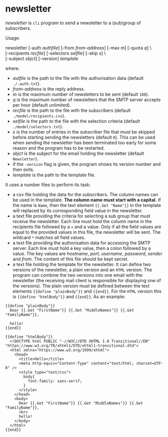 # newsletter

_newsletter_ is `cli` program to send a newsletter to a (sub)group of
  subscribers.

Usage:

newsletter [-auth _authfile_] [-from _from-address_] [-max _m_] [-quota _q_]  \\ \
           [-recipients _recfile_]  [-selectors _selfile_] [-skip _s_] \\ \
           [-subject _sbjct_] [-version] _template_

 where:

 - _autfile_ is the path to the file with the authorisation data (default
  `./.auth.txt`).
 - _from-address_ is the reply address.
 - _m_ is the maximum number of newsletters to be sent (default `100`).
 - _q_ is the maximum number of newsletters that the SMTP server accepts per
   hour (default unlimited).
 - _recfile_ is the path to the file with the subscribers (default
   `./model/recipients.csv`).
 - _selfile_ is the path to the file with the selection criteria (default
   `./model/selectors.txt`).
 - _s_ is the number of entries in the subscriber file that must be skipped
   before starting sending the newsletters (default `0`). This can be used when
   sending the newsletter has been terminated too early for some reason and the
   program has to be restarted.
 - _sbjct_ is the subject for the email holding the newsletter (default `Newsletter`).
 - if the `-version` flag is given, the program shows its version number and
   then exits.
- _template_ is the path to the template file.

It uses a number files to perform its task:

- a csv file holding the data for the subscribers. The column names can be used
  in the template. **The column name must start with a capital.** If the name is
  `Name`, then the text element `{{.Get "Name"}}` in the template will
  replaced by its corresponding field value in the newsletter.
- a text file providing the criteria for selecting a sub group that must receive
  the newsletter. Each line must hold the column name in the recipients file
  followed by a `=` and a value. Only if all the field values are equal to the
  provided values in this file, the newsletter will be sent. The wildcard `*`
  matches all field values.
- a text file providing the authorisation data for accessing the SMTP server.
  Each line must hold a key value, then a colon followed by a value. The key
  values are _hostname_, _port_, _username_, _password_, _sender_ and _from_.
  The content of this file should be kept secret.
- a text file holding the template for the newsletter. It can define two
  versions of the newsletter, a plain version and an `HTML` version. The program
  can combine the two versions into one email with the newsletter (the receiving
  mail client is responsible for displaying one of the versions).
  The plain version must be defined between the text elements
  `{{define "plainBody"}}` and `{{end}}`. For the `HTML` version this is
  `{{define "htmlBody"}}` and `{{end}}`. As an example:

```
{{define "plainBody"}}
  Dear {{.Get "FirstName"}} {{.Get "MiddleNames"}} {{.Get "FamilyName"}},

  hello!
{{end}}

{{define "htmlBody"}}
  <!DOCTYPE html PUBLIC "-//W3C//DTD XHTML 1.0 Transitional//EN" "https://www.w3.org/TR/xhtml1/DTD/xhtml1-transitional.dtd">
  <html xmlns="https://www.w3.org/1999/xhtml">
    <head>
      <title>Hello</title>
      <meta http-equiv="Content-Type" content="text/html; charset=UTF-8" />
      <style type="text/css">
        body{
          font-family: sans-serif;
        }
      </style>
    </head>
    <body>
      Dear {{.Get "FirstName"}} {{.Get "MiddleNames"}} {{.Get "FamilyName"}},
      <br>
      hello!
    </body>
  </html>
{{end}}
```
